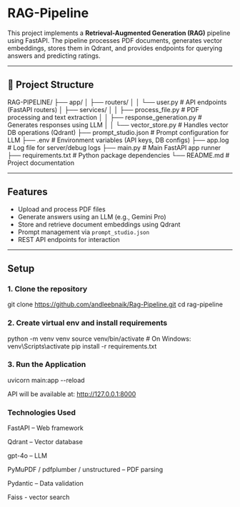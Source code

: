# RAG-Pipeline

This project implements a **Retrieval-Augmented Generation (RAG)** pipeline using FastAPI. The pipeline processes PDF documents, generates vector embeddings, stores them in Qdrant, and provides endpoints for querying answers and predicting ratings.

---

## 🔧 Project Structure

RAG-PIPELINE/
├── app/
│ ├── routers/
│ │ └── user.py # API endpoints (FastAPI routers)
│ ├── services/
│ │ ├── process_file.py # PDF processing and text extraction
│ │ ├── response_generation.py # Generates responses using LLM
│ │ └── vector_store.py # Handles vector DB operations (Qdrant)
├── prompt_studio.json # Prompt configuration for LLM
├── .env # Environment variables (API keys, DB configs)
├── app.log # Log file for server/debug logs
├── main.py # Main FastAPI app runner
├── requirements.txt # Python package dependencies
└── README.md # Project documentation


---

##  Features

-  Upload and process PDF files
-  Generate answers using an LLM (e.g., Gemini Pro)
-  Store and retrieve document embeddings using Qdrant
-  Prompt management via `prompt_studio.json`
-  REST API endpoints for interaction

---

##  Setup

### 1. Clone the repository

git clone https://github.com/andleebnaik/Rag-Pipeline.git
cd rag-pipeline

### 2. Create virtual env and install requirements
python -m venv venv
source venv/bin/activate  # On Windows: venv\Scripts\activate
pip install -r requirements.txt

### 3. Run the Application

uvicorn main:app --reload

API will be available at: http://127.0.0.1:8000

### Technologies Used

FastAPI – Web framework

Qdrant – Vector database

gpt-4o – LLM

PyMuPDF / pdfplumber / unstructured – PDF parsing

Pydantic – Data validation

Faiss - vector search